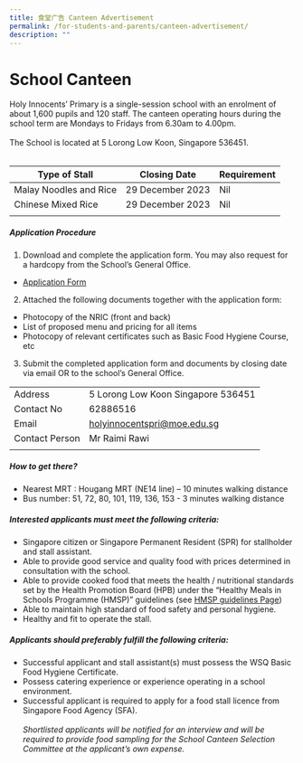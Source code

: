 ```yaml
---
title: 食堂广告 Canteen Advertisement
permalink: /for-students-and-parents/canteen-advertisement/
description: ""
---
```

# School Canteen

Holy Innocents’ Primary is a single-session school with an enrolment of about 1,600 pupils and 120 staff.  The canteen operating hours during the school term are Mondays to Fridays from 6.30am to 4.00pm. <br><br>
The School is located at 5 Lorong Low Koon, Singapore 536451. <br> <br>

| Type of Stall | Closing Date| Requirement |
| -------- | -------- | -------- |
| Malay Noodles and Rice | 29 December 2023 | Nil  |
|Chinese Mixed Rice|29 December 2023|Nil|
|||

##### **Application Procedure** 
1. Download and complete the application form. You may also request for a hardcopy from the School’s General Office. <br>
* <p><a target="_blank" href="https://go.gov.sg/canteenstall">Application Form</a></p>
2. Attached the following documents together with the application form:<br>
* Photocopy of the NRIC (front and back)
* List of proposed menu and pricing for all items
* Photocopy of relevant certificates such as Basic Food Hygiene Course, etc<br>

3. Submit the completed application form and documents by closing date via email OR to the school’s General Office.<br>

|||
| -------- | -------- | 
| Address | 5 Lorong Low Koon Singapore 536451 | 
| Contact No|62886516|
|  Email | holyinnocentspri@moe.edu.sg|
| Contact Person| Mr Raimi Rawi|
|||

##### How to get there?
* Nearest MRT : Hougang MRT (NE14 line) – 10 minutes walking distance
* Bus number: 51, 72, 80, 101, 119, 136, 153 - 3 minutes walking distance

##### Interested applicants must meet the following criteria:
* Singapore citizen or Singapore Permanent Resident (SPR) for stallholder and stall assistant.
* Able to provide good service and quality food with prices determined in consultation with the school.
* Able to provide cooked food that meets the health / nutritional standards set by the Health Promotion Board (HPB) under the “Healthy Meals in Schools Programme (HMSP)” guidelines (see <a target="_blank" href="https://www.hpb.gov.sg/schools/school-programmes/healthy-meals-in-schools-programme">HMSP guidelines Page</a>)
* Able to maintain high standard of food safety and personal hygiene.
* Healthy and fit to operate the stall.

##### Applicants should preferably fulfill the following criteria:
* Successful applicant and stall assistant(s) must possess the WSQ Basic Food Hygiene Certificate.
* Possess catering experience or experience operating in a school environment.
* Successful applicant is required to apply for a food stall licence from Singapore Food Agency (SFA).
<br><br>
*Shortlisted applicants will be notified for an interview and will be required to provide food sampling for the School Canteen Selection Committee at the applicant’s own expense.*